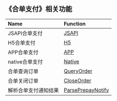 ## 《合单支付》相关功能

|Name|Function|
|:----|:----|
|JSAPI合单支付|[JSAPI](https://github.com/pyihe/wechat-sdk/blob/master/service/combine/combine.go#L15)|
|H5合单支付|[H5](https://github.com/pyihe/wechat-sdk/blob/master/service/combine/combine.go#L38)|
|APP合单支付|[APP](https://github.com/pyihe/wechat-sdk/blob/master/service/combine/combine.go#L60)|
|native合单支付|[Native](https://github.com/pyihe/wechat-sdk/blob/master/service/combine/combine.go#L82)|
|合单查询订单|[QueryOrder](https://github.com/pyihe/wechat-sdk/blob/master/service/combine/combine.go#L104)|
|合单关闭订单|[CloseOrder](https://github.com/pyihe/wechat-sdk/blob/master/service/combine/combine.go#L125)|
|解析合单支付通知结果|[ParsePrepayNotify](https://github.com/pyihe/wechat-sdk/blob/master/service/combine/combine.go#L150)|